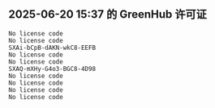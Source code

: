 ## 2025-06-20 15:37 的 GreenHub 许可证
```
No license code
No license code
SXAi-bCpB-dAKN-wkC8-EEFB
No license code
No license code
SXAQ-mXHy-G4o3-BGC8-4D98
No license code
No license code
No license code
No license code
```
